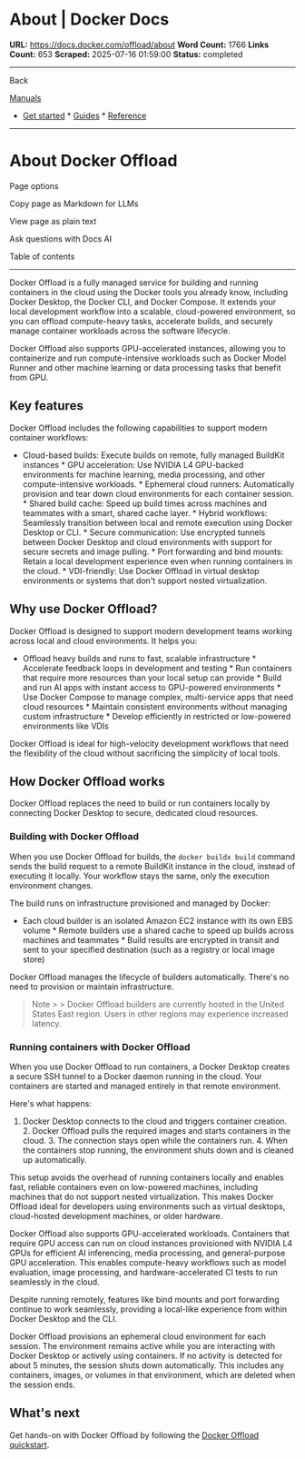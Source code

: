 # About | Docker Docs

**URL:** https://docs.docker.com/offload/about
**Word Count:** 1766
**Links Count:** 653
**Scraped:** 2025-07-16 01:59:00
**Status:** completed

---

Back

[Manuals](https://docs.docker.com/manuals/)

  * [Get started](https://docs.docker.com/get-started/)   * [Guides](https://docs.docker.com/guides/)   * [Reference](https://docs.docker.com/reference/)

* * *

# About Docker Offload

Page options

Copy page as Markdown for LLMs

View page as plain text

Ask questions with Docs AI

Table of contents

* * *

Docker Offload is a fully managed service for building and running containers in the cloud using the Docker tools you already know, including Docker Desktop, the Docker CLI, and Docker Compose. It extends your local development workflow into a scalable, cloud-powered environment, so you can offload compute-heavy tasks, accelerate builds, and securely manage container workloads across the software lifecycle.

Docker Offload also supports GPU-accelerated instances, allowing you to containerize and run compute-intensive workloads such as Docker Model Runner and other machine learning or data processing tasks that benefit from GPU.

## Key features

Docker Offload includes the following capabilities to support modern container workflows:

  * Cloud-based builds: Execute builds on remote, fully managed BuildKit instances   * GPU acceleration: Use NVIDIA L4 GPU-backed environments for machine learning, media processing, and other compute-intensive workloads.   * Ephemeral cloud runners: Automatically provision and tear down cloud environments for each container session.   * Shared build cache: Speed up build times across machines and teammates with a smart, shared cache layer.   * Hybrid workflows: Seamlessly transition between local and remote execution using Docker Desktop or CLI.   * Secure communication: Use encrypted tunnels between Docker Desktop and cloud environments with support for secure secrets and image pulling.   * Port forwarding and bind mounts: Retain a local development experience even when running containers in the cloud.   * VDI-friendly: Use Docker Offload in virtual desktop environments or systems that don't support nested virtualization.

## Why use Docker Offload?

Docker Offload is designed to support modern development teams working across local and cloud environments. It helps you:

  * Offload heavy builds and runs to fast, scalable infrastructure   * Accelerate feedback loops in development and testing   * Run containers that require more resources than your local setup can provide   * Build and run AI apps with instant access to GPU-powered environments   * Use Docker Compose to manage complex, multi-service apps that need cloud resources   * Maintain consistent environments without managing custom infrastructure   * Develop efficiently in restricted or low-powered environments like VDIs

Docker Offload is ideal for high-velocity development workflows that need the flexibility of the cloud without sacrificing the simplicity of local tools.

## How Docker Offload works

Docker Offload replaces the need to build or run containers locally by connecting Docker Desktop to secure, dedicated cloud resources.

### Building with Docker Offload

When you use Docker Offload for builds, the `docker buildx build` command sends the build request to a remote BuildKit instance in the cloud, instead of executing it locally. Your workflow stays the same, only the execution environment changes.

The build runs on infrastructure provisioned and managed by Docker:

  * Each cloud builder is an isolated Amazon EC2 instance with its own EBS volume   * Remote builders use a shared cache to speed up builds across machines and teammates   * Build results are encrypted in transit and sent to your specified destination \(such as a registry or local image store\)

Docker Offload manages the lifecycle of builders automatically. There's no need to provision or maintain infrastructure.

> Note >  > Docker Offload builders are currently hosted in the United States East region. Users in other regions may experience increased latency.

### Running containers with Docker Offload

When you use Docker Offload to run containers, a Docker Desktop creates a secure SSH tunnel to a Docker daemon running in the cloud. Your containers are started and managed entirely in that remote environment.

Here's what happens:

  1. Docker Desktop connects to the cloud and triggers container creation.   2. Docker Offload pulls the required images and starts containers in the cloud.   3. The connection stays open while the containers run.   4. When the containers stop running, the environment shuts down and is cleaned up automatically.

This setup avoids the overhead of running containers locally and enables fast, reliable containers even on low-powered machines, including machines that do not support nested virtualization. This makes Docker Offload ideal for developers using environments such as virtual desktops, cloud-hosted development machines, or older hardware.

Docker Offload also supports GPU-accelerated workloads. Containers that require GPU access can run on cloud instances provisioned with NVIDIA L4 GPUs for efficient AI inferencing, media processing, and general-purpose GPU acceleration. This enables compute-heavy workflows such as model evaluation, image processing, and hardware-accelerated CI tests to run seamlessly in the cloud.

Despite running remotely, features like bind mounts and port forwarding continue to work seamlessly, providing a local-like experience from within Docker Desktop and the CLI.

Docker Offload provisions an ephemeral cloud environment for each session. The environment remains active while you are interacting with Docker Desktop or actively using containers. If no activity is detected for about 5 minutes, the session shuts down automatically. This includes any containers, images, or volumes in that environment, which are deleted when the session ends.

## What's next

Get hands-on with Docker Offload by following the [Docker Offload quickstart](https://docs.docker.com/offload/quickstart/).